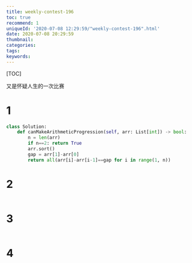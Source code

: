 ```yaml
---
title: weekly-contest-196
toc: true
recommend: 1
uniqueId: '2020-07-08 12:29:59/"weekly-contest-196".html'
date: 2020-07-08 20:29:59
thumbnail:
categories:
tags:
keywords:
---
```


[TOC]

又是怀疑人生的一次比赛

<!--more-->



# 1

```python
class Solution:
    def canMakeArithmeticProgression(self, arr: List[int]) -> bool:
        n = len(arr)
        if n==2: return True
        arr.sort()
        gap = arr[1]-arr[0]
        return all(arr[i]-arr[i-1]==gap for i in range(1, n))
```

# 2

```python

```


# 3

```python

```


# 4

```python

```

